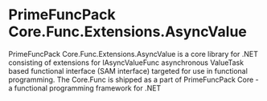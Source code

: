 # PrimeFuncPack Core.Func.Extensions.AsyncValue

PrimeFuncPack Core.Func.Extensions.AsyncValue is a core library for .NET consisting of extensions for IAsyncValueFunc asynchronous ValueTask based functional interface (SAM interface) targeted for use in functional programming.
The Core.Func is shipped as a part of PrimeFuncPack Core - a functional programming framework for .NET
